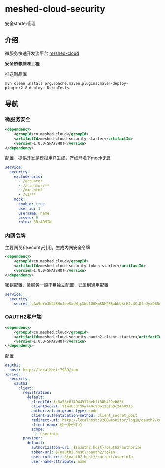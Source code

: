 # meshed-cloud-security

安全starter管理

## 介绍
微服务快速开发流平台 [meshed-cloud](cloud.meshed.cn) 

**安全依赖管理工程**

推送制品库
```shell
mvn clean install org.apache.maven.plugins:maven-deploy-plugin:2.8:deploy -DskipTests
```

## 导航

### 微服务安全

```xml
<dependency>
    <groupId>cn.meshed.cloud</groupId>
    <artifactId>meshed-cloud-security-starter</artifactId>
    <version>1.0.0-SNAPSHOT</version>
</dependency>
```
配置，提供开发是模拟用户生成，产线环境下mock无效
```yaml
service:
  security:
    exclude-uris:
      - /actuator
      - /actuator/**
      - /doc.html
      - /v3/**
    mock:
      enable: true
      user-id: 1
      username: name
      access: 6
      roles: RD:ADMIN
```

### 内网令牌

主要网关和security引用，生成内网安全令牌
```xml
<dependency>
    <groupId>cn.meshed.cloud</groupId>
    <artifactId>meshed-cloud-security-token-starter</artifactId>
    <version>1.0.0-SNAPSHOT</version>
</dependency>
```

密钥配置，微服务一般不用独立配置，归属到通用配置
```yaml
service:
  security:
    secret: cAu9eYo3N4U8HnJeeSxoWjp3Wd1O6XmSNH2RBwbbUkrHJz4Cs0fnJyxD65wlFAuTfAnTJljs3TRa2LOy51gS9Gczt84oivybxajYvN9BpiF2TSbfXLmleSn6SAGX8efW
```

### OAUTH2客户端

```xml
<dependency>
    <groupId>cn.meshed.cloud</groupId>
    <artifactId>meshed-cloud-security-oauth2-client-starter</artifactId>
    <version>1.0.0-SNAPSHOT</version>
</dependency>
```

配置

```yaml
oauth2:
  host: http://localhost:7989/iam
spring:
  security:
    oauth2:
      client:
        registration:
          default:
            clientId: 6c6a53c614944917bebff88b439eb85f
            clientSecret: 914dbcdf96a748c98b1259b8c24b0913
            authorization-grant-type: code
            client-authentication-method: client_secret_post
            redirect-uri: http://localhost:9200/monitor/login/oauth2/code/default
            client-name: 统一身份中心
            scope:
              - userinfo
        provider:
          default:
            authorization-uri: ${oauth2.host}/oauth2/authorize
            token-uri: ${oauth2.host}/oauth2/token
            user-info-uri: ${oauth2.host}/current/userinfo
            user-name-attribute: name
```





